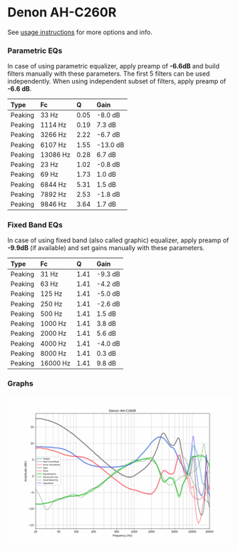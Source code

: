 # Denon AH-C260R
See [usage instructions](https://github.com/jaakkopasanen/AutoEq#usage) for more options and info.

### Parametric EQs
In case of using parametric equalizer, apply preamp of **-6.6dB** and build filters manually
with these parameters. The first 5 filters can be used independently.
When using independent subset of filters, apply preamp of **-6.6 dB**.

| Type    | Fc       |    Q | Gain     |
|:--------|:---------|:-----|:---------|
| Peaking | 33 Hz    | 0.05 | -8.0 dB  |
| Peaking | 1114 Hz  | 0.19 | 7.3 dB   |
| Peaking | 3266 Hz  | 2.22 | -6.7 dB  |
| Peaking | 6107 Hz  | 1.55 | -13.0 dB |
| Peaking | 13086 Hz | 0.28 | 6.7 dB   |
| Peaking | 23 Hz    | 1.02 | -0.8 dB  |
| Peaking | 69 Hz    | 1.73 | 1.0 dB   |
| Peaking | 6844 Hz  | 5.31 | 1.5 dB   |
| Peaking | 7892 Hz  | 2.53 | -1.8 dB  |
| Peaking | 9846 Hz  | 3.64 | 1.7 dB   |

### Fixed Band EQs
In case of using fixed band (also called graphic) equalizer, apply preamp of **-9.9dB**
(if available) and set gains manually with these parameters.

| Type    | Fc       |    Q | Gain    |
|:--------|:---------|:-----|:--------|
| Peaking | 31 Hz    | 1.41 | -9.3 dB |
| Peaking | 63 Hz    | 1.41 | -4.2 dB |
| Peaking | 125 Hz   | 1.41 | -5.0 dB |
| Peaking | 250 Hz   | 1.41 | -2.6 dB |
| Peaking | 500 Hz   | 1.41 | 1.5 dB  |
| Peaking | 1000 Hz  | 1.41 | 3.8 dB  |
| Peaking | 2000 Hz  | 1.41 | 5.6 dB  |
| Peaking | 4000 Hz  | 1.41 | -4.0 dB |
| Peaking | 8000 Hz  | 1.41 | 0.3 dB  |
| Peaking | 16000 Hz | 1.41 | 9.8 dB  |

### Graphs
![](./Denon%20AH-C260R.png)